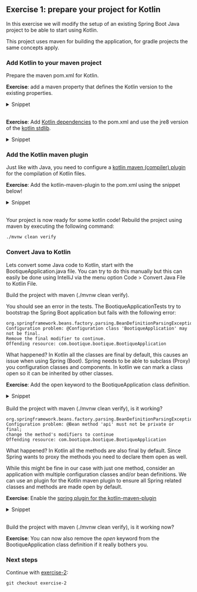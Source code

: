 ## Exercise 1: prepare your project for Kotlin

In this exercise we will modify the setup of an existing Spring Boot Java project to be able to start using Kotlin. 

This project uses maven for building the application, for gradle projects the same concepts apply.

### Add Kotlin to your maven project

Prepare the maven pom.xml for Kotlin.
 
**Exercise**: add a maven property that defines the Kotlin version to the existing properties.

<details>
<summary>Snippet</summary>

```xml
<properties>
    ...
    <kotlin.version>1.2.0</kotlin.version>
</properties>
```
</details>
<br>

**Exercise**: Add [Kotlin dependencies](https://kotlinlang.org/docs/reference/using-maven.html) to the pom.xml and use the jre8 version of the [kotlin stdlib](https://kotlinlang.org/api/latest/jvm/stdlib/index.html). 

<details>
<summary>Snippet</summary>

```xml
<dependency>
    <groupId>org.jetbrains.kotlin</groupId>
    <artifactId>kotlin-stdlib-jre8</artifactId>
    <version>${kotlin.version}</version>
</dependency>
<dependency>
    <groupId>org.jetbrains.kotlin</groupId>
    <artifactId>kotlin-reflect</artifactId>
    <version>${kotlin.version}</version>
</dependency>
```
</details>

### Add the Kotlin maven plugin

Just like with Java, you need to configure a [kotlin maven (compiler) plugin](https://kotlinlang.org/docs/reference/using-maven.html) for the compilation of Kotlin files. 

**Exercise**: Add the kotlin-maven-plugin to the pom.xml using the snippet below!

<details>
<summary>Snippet</summary>

```xml
<plugin>
    <artifactId>kotlin-maven-plugin</artifactId>
    <groupId>org.jetbrains.kotlin</groupId>
    <version>${kotlin.version}</version>
    <executions>
        <execution>
            <id>compile</id>
            <phase>process-sources</phase>
            <goals>
                <goal>compile</goal>
            </goals>
        </execution>
        <execution>
            <id>test-compile</id>
            <phase>test-compile</phase>
            <goals>
                <goal>test-compile</goal>
            </goals>
        </execution>
    </executions>
    <dependencies>
        <dependency>
            <groupId>org.jetbrains.kotlin</groupId>
            <artifactId>kotlin-maven-allopen</artifactId>
            <version>${kotlin.version}</version>
        </dependency>
    </dependencies>
</plugin>
```
</details>
<br>

Your project is now ready for some kotlin code! Rebuild the project using maven by executing the following command:

```xml
./mvnw clean verify
```

### Convert Java to Kotlin

Lets convert some Java code to Kotlin, start with the BootiqueApplication.java file. You can try to do this manually but this can easily be done using IntelliJ via the menu option Code > Convert Java File to Kotlin File.

Build the project with maven (./mvnw clean verify).

You should see an error in the tests. The BootiqueApplicationTests try to bootstrap the Spring Boot application but fails with the following error:
```
org.springframework.beans.factory.parsing.BeanDefinitionParsingException: 
Configuration problem: @Configuration class 'BootiqueApplication' may not be final. 
Remove the final modifier to continue.
Offending resource: com.bootique.bootique.BootiqueApplication
```

What happened? In Kotlin all the classes are final by default, this causes an issue when using Spring (Boot). Spring needs to be able to subclass (Proxy) you configuration classes and components. In kotlin we can mark a class open so it can be inherited by other classes. 

**Exercise**: Add the open keyword to the BootiqueApplication class definition.

<details>
<summary>Snippet</summary>

```kotlin
open class BootiqueApplication
```
</details>
<br>
Build the project with maven (./mvnw clean verify), is it working?

```
org.springframework.beans.factory.parsing.BeanDefinitionParsingException: 
Configuration problem: @Bean method 'api' must not be private or final; 
change the method's modifiers to continue
Offending resource: com.bootique.bootique.BootiqueApplication
```

What happened? In Kotlin all the methods are also final by default. Since Spring wants to proxy the methods you need to declare them open as well.

While this might be fine in our case with just one method, consider an application with multiple configuration classes and/or bean definitions. We can use an plugin for the Kotlin maven plugin to ensure all Spring related classes and methods are made open by default.

**Exercise**: Enable the [spring plugin for the kotlin-maven-plugin](https://kotlinlang.org/docs/reference/compiler-plugins.html)

<details>
<summary>Snippet</summary>

Add the following configuration to the kotlin-maven-plugin, just after: `<version>${kotlin.version}</version>`

```xml
...
<version>${kotlin.version}</version>
<configuration>
    <compilerPlugins>
        <plugin>spring</plugin>
    </compilerPlugins>
    <jvmTarget>1.8</jvmTarget>
</configuration>
<executions>
...
```
</details>
<br>

Build the project with maven (./mvnw clean verify), is it working now? 

**Exercise**: You can now also remove the _open_ keyword from the BootiqueApplication class definition if it really bothers you.

### Next steps

Continue with [exercise-2](exercise-2.md):

```
git checkout exercise-2
```

